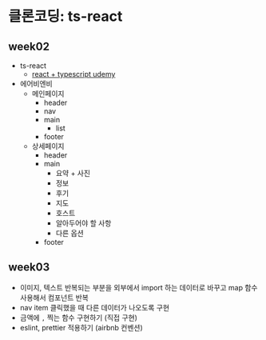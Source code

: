 # 클론코딩: ts-react

## week02

- ts-react
  - [react + typescript udemy](https://www.udemy.com/course/best-react/learn/lecture/28518703#overview)
- 에어비엔비
  - 메인페이지
    - header
    - nav
    - main
      - list
    - footer
  - 상세페이지
    - header
    - main
      - 요약 + 사진
      - 정보
      - 후기
      - 지도
      - 호스트
      - 알아두어야 할 사항
      - 다른 옵션
    - footer

## week03

- 이미지, 텍스트 반복되는 부분을 외부에서 import 하는 데이터로 바꾸고 map 함수 사용해서 컴포넌트 반복
- nav item 클릭했을 때 다른 데이터가 나오도록 구현
- 금액에 `,` 찍는 함수 구현하기 (직접 구현)
- eslint, prettier 적용하기 (airbnb 컨벤션)
